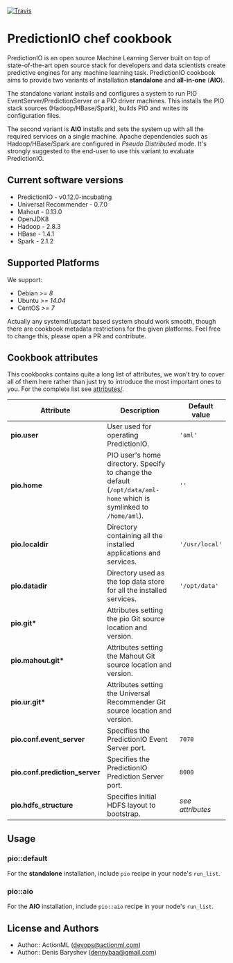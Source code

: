 
[![Travis](https://img.shields.io/travis/actionml/chef-pio.svg)](https://travis-ci.org/actionml/chef-pio)

# PredictionIO chef cookbook

PredictionIO is an open source Machine Learning Server built on top of state-of-the-art open source stack for developers and data scientists create predictive engines for any machine learning task. PredictionIO cookbook aims to provide two variants of installation  **standalone** and **all-in-one** (**AIO**).

The standalone variant installs and configures a system to run PIO EventServer/PredictionServer or a PIO driver machines. This installs the PIO stack sources (Hadoop/HBase/Spark), builds PIO and writes its configuration files.

The second variant is **AIO** installs and sets the system up with all the required services on a single machine. Apache dependencies such as Hadoop/HBase/Spark are configured in *Pseudo Distributed* mode. It's strongly suggested to the end-user to use this variant to evaluate PredictionIO.

## Current software versions

* PredictionIO - v0.12.0-incubating
* Universal Recommender - 0.7.0
* Mahout - 0.13.0
* OpenJDK8
* Hadoop - 2.8.3
* HBase - 1.4.1
* Spark - 2.1.2

## Supported Platforms

We support: 
 - Debian *>= 8*
 - Ubuntu *>= 14.04*
 - CentOS *>= 7*

Actually any systemd/upstart based system should work smooth, though there are cookbook metadata restrictions for the given platforms. Feel free to change this, please open a PR and contribute.

## Cookbook attributes

This cookbooks contains quite a long list of attributes, we won't try to cover all of them here rather than just try to introduce the most important ones to you. For the complete list see [attributes/](attributes/).

| Attribute | Description | Default value |
|---|---|---|
| **pio.user** | User used for operating PredictionIO. | `'aml'` |
| **pio.home** | PIO user's home directory. Specify to change the default (`/opt/data/aml-home` which is symlinked to `/home/aml`).  | `''` |
| **pio.localdir** | Directory containing all the installed applications and services. | `'/usr/local'` |
| **pio.datadir** | Directory used as the top data store for all the installed services. | `'/opt/data'` |
| **pio.git\*** | Attributes setting the pio Git source location and version. |
| **pio.mahout.git\*** | Attributes setting the Mahout Git source location and version. |
| **pio.ur.git\*** | Attributes setting the Universal Recommender Git source location and version. |
| **pio.conf.event_server** | Specifies the PredictionIO Event Server port. | `7070` |
| **pio.conf.prediction_server** | Specifies the PredictionIO Prediction Server port. | `8000` |
| **pio.hdfs_structure** | Specifies initial HDFS layout to bootstrap. | *see attributes* |

## Usage

### pio::default

For the **standalone** installation, include `pio` recipe in your node's `run_list`.

### pio::aio

For the **AIO** installation, include `pio::aio` recipe in your node's `run_list`.


## License and Authors

 - Author:: ActionML (<devops@actionml.com>)
 - Author:: Denis Baryshev (<dennybaa@gmail.com>)
